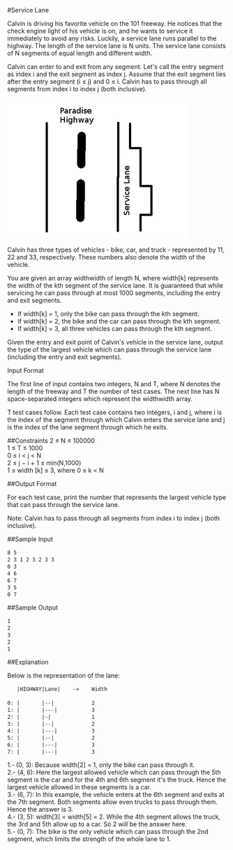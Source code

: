 #Service Lane

Calvin is driving his favorite vehicle on the 101 freeway. He notices that the check engine light of his vehicle is on, and he wants to service it immediately to avoid any risks. Luckily, a service lane runs parallel to the highway. The length of the service lane is N units. The service lane consists of N segments of equal length and different width.

Calvin can enter to and exit from any segment. Let's call the entry segment as index i and the exit segment as index j. Assume that the exit segment lies after the entry segment (i ≤ j) and 0 ≤ i. Calvin has to pass through all segments from index i to index j (both inclusive).

![Paradise Highway](highway.png)

Calvin has three types of vehicles - bike, car, and truck - represented by 11, 22 and 33, respectively. These numbers also denote the width of the vehicle.

You are given an array widthwidth of length N, where width[k] represents the width of the kth segment of the service lane. It is guaranteed that while servicing he can pass through at most 1000 segments, including the entry and exit segments.

  + If width[k] = 1, only the bike can pass through the kth segment.  
  + If width[k] = 2, the bike and the car can pass through the kth segment.  
  + If width[k] = 3, all three vehicles can pass through the kth segment.  

Given the entry and exit point of Calvin's vehicle in the service lane, output the type of the largest vehicle which can pass through the service lane (including the entry and exit segments).

Input Format

The first line of input contains two integers, N and T, where N denotes the length of the freeway and T the number of test cases. The next line has N space-separated integers which represent the widthwidth array.

T test cases follow. Each test case contains two integers, i and j, where i is the index of the segment through which Calvin enters the service lane and j is the index of the lane segment through which he exits.

##Constraints 
2 ≤ N ≤ 100000  
1 ≤ T ≤ 1000  
0 ≤ i < j < N  
2 ≤ j − i + 1 ≤ min(N,1000)  
1 ≤ width [k] ≤ 3, where 0 ≤ k < N  

##Output Format

For each test case, print the number that represents the largest vehicle type that can pass through the service lane.  

Note: Calvin has to pass through all segments from index i to index j (both inclusive).  

##Sample Input

```
8 5
2 3 1 2 3 2 3 3
0 3
4 6
6 7
3 5
0 7
```

##Sample Output
```
1
2
3
2
1
```

##Explanation

Below is the representation of the lane:  

```
   |HIGHWAY|Lane|    ->    Width  
  
0: |       |--|            2  
1: |       |---|           3  
2: |       |-|             1  
3: |       |--|            2  
4: |       |---|           3  
5: |       |--|            2  
6: |       |---|           3  
7: |       |---|           3  
```

  1.- (0, 3): Because width[2] = 1, only the bike can pass through it.  
  2.- (4, 6): Here the largest allowed vehicle which can pass through the 5th segment is the car and for the 4th and 6th segment it's the truck. Hence the largest vehicle allowed in these segments is a car.  
  3.- (6, 7): In this example, the vehicle enters at the 6th segment and exits at the 7th segment. Both segments allow even trucks to pass through them. Hence the answer is 3.  
  4.- (3, 5): width[3] = width[5] = 2. While the 4th segment allows the truck, the 3rd and 5th allow up to a car. So 2 will be the answer here.  
  5.- (0, 7): The bike is the only vehicle which can pass through the 2nd segment, which limits the strength of the whole lane to 1.  

